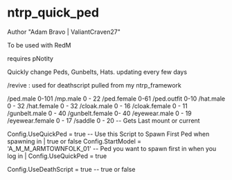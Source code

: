 # ntrp_quick_ped
Author "Adam Bravo | ValiantCraven27"

To be used with RedM

requires pNotity

Quickly change Peds, Gunbelts, Hats. updating every few days 

/revive : used for deathscript pulled from my ntrp_framework

/ped.male 0-101
/mp.male 0 - 22
/ped.female 0-61
/ped.outfit 0-10
/hat.male 0 - 32
/hat.female 0 - 32
/cloak.male 0 - 16
/cloak.female 0 - 11
/gunbelt.male 0 - 40
/gunbelt.female 0- 40
/eyewear.male  0 - 19
/eyewear.female  0 - 17
/saddle 0 - 20 -- Gets Last mount or current

Config.UseQuickPed = true   -- Use this Script to Spawn First Ped when spawning in | true or false
Config.StartModel = 'A_M_M_ARMTOWNFOLK_01'  -- Ped you want to spawn first in when you log in | Config.UseQuickPed = true

Config.UseDeathScript = true -- true or false
